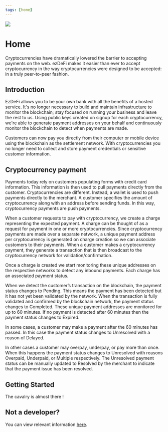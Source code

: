 ```yaml
---
tags: [home]
---
```

![](../img/)

# Home
Cryptocurrencies have dramatically lowered the barrier to accepting payments on the web. ezDeFi makes it easier than ever to accept cryptocurrency in the way cryptocurrencies were designed to be accepted: in a truly peer-to-peer fashion.

## Introduction
EzDeFi allows you to be your own bank with all the benefits of a hosted service. It's no longer necessary to build and maintain infrastructure to monitor the blockchain; stay focused on running your business and leave the rest to us. Using public keys created on signup for each cryptocurrency, we're able to generate payment addresses on your behalf and continuously monitor the blockchain to detect when payments are made.

Customers can now pay you directly from their computer or mobile device using the blockchain as the settlement network. With cryptocurrencies you no longer need to collect and store payment credentials or sensitive customer information.

## Cryptocurrency payment
Payments today rely on customers populating forms with credit card information. This information is then used to pull payments directly from the customer. Cryptocurrencies are different. Instead, a wallet is used to push payments directly to the merchant. A customer specifies the amount of cryptocurrency along with an address before sending funds. In this way, cryptocurrency payments are push payments.

When a customer requests to pay with cryptocurrency, we create a charge representing the expected payment. A charge can be thought of as a request for payment in one or more cryptocurrencies. Since cryptocurrency payments are made over a separate network, a unique payment address per cryptocurrency is generated on charge creation so we can associate customers to their payments. When a customer makes a cryptocurrency payment, they generate a transaction that is then broadcast to the cryptocurrency network for validation/confirmation.

Once a charge is created we start monitoring these unique addresses on the respective networks to detect any inbound payments. Each charge has an associated payment status.

When we detect the customer’s transaction on the blockchain, the payment status changes to Pending. This means the payment has been detected but it has not yet been validated by the network. When the transaction is fully validated and confirmed by the blockchain network, the payment status changes to Completed. These unique payment addresses are monitored for up to 60 minutes. If no payment is detected after 60 minutes then the payment status changes to Expired.

In some cases, a customer may make a payment after the 60 minutes has passed. In this case the payment status changes to Unresolved with a reason of Delayed.

In other cases a customer may overpay, underpay, or pay more than once. When this happens the payment status changes to Unresolved with reasons Overpaid, Underpaid, or Multiple respectively. The Unresolved payment status can be manually updated to Resolved by the merchant to indicate that the payment issue has been resolved.

## Getting Started
The cavalry is almost there !

## Not a developer?
You can view relevant information [here](https://#).